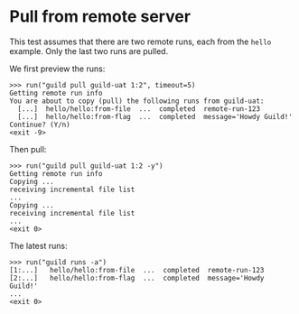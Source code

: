 # Pull from remote server

This test assumes that there are two remote runs, each from the
`hello` example. Only the last two runs are pulled.

We first preview the runs:

    >>> run("guild pull guild-uat 1:2", timeout=5)
    Getting remote run info
    You are about to copy (pull) the following runs from guild-uat:
      [...]  hello/hello:from-file  ...  completed  remote-run-123
      [...]  hello/hello:from-flag  ...  completed  message='Howdy Guild!'
    Continue? (Y/n)
    <exit -9>

Then pull:

    >>> run("guild pull guild-uat 1:2 -y")
    Getting remote run info
    Copying ...
    receiving incremental file list
    ...
    Copying ...
    receiving incremental file list
    ...
    <exit 0>

The latest runs:

    >>> run("guild runs -a")
    [1:...]   hello/hello:from-file  ...  completed  remote-run-123
    [2:...]   hello/hello:from-flag  ...  completed  message='Howdy Guild!'
    ...
    <exit 0>
